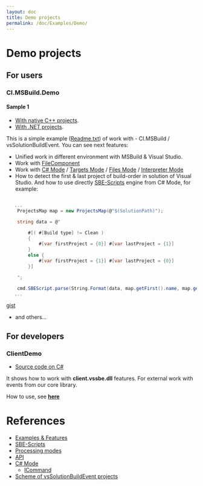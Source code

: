 ```yaml
---
layout: doc
title: Demo projects
permalink: /doc/Examples/Demo/
---
```


# Demo projects

## For users

### CI.MSBuild.Demo

#### Sample 1

* [With native C++ projects](https://github.com/3F/CI.MSBuild.Demo/tree/master/native%20C%2B%2B/Sample1).
* [With .NET projects](https://github.com/3F/CI.MSBuild.Demo/tree/master/.NET/Sample1).

This is a simple example ([Readme.txt](https://github.com/3F/CI.MSBuild.Demo/blob/master/native%20C%2B%2B/Sample1/Readme.txt)) of work with - CI.MSBuild / vsSolutionBuildEvent. You can see next features:

* Unified work in different environment with MSBuild & Visual Studio.
* Work with [FileComponent](../../Scripts/SBE-Scripts/Components/FileComponent/)
* Work with [C# Mode](../../Modes/CSharp/) / [Targets Mode](../../Modes/Targets/) / [Files Mode](../../Modes/) / [Interpreter Mode](../../Modes/)
* How to detect the first & last project of build-order in solution of Visual Studio. And how to use directly [SBE-Scripts](../../Scripts/SBE-Scripts/) engine from C# Mode, for example:

```csharp

   ...
    ProjectsMap map = new ProjectsMap(@"$(SolutionPath)");

    string data = @"

        #[( #[Build type] != Clean )
        {
            #[var firstProject = {0}] #[var lastProject = {1}]
        }
        else {
            #[var firstProject = {1}] #[var lastProject = {0}]
        }]

    ";

    cmd.SBEScript.parse(String.Format(data, map.getFirst().name, map.getLast().name));
   ...
```
[gist](https://gist.github.com/3F/b1f613511737121a4bd1)

* and others...


## For developers

### ClientDemo

* [Source code on C#](https://github.com/3F/vsSolutionBuildEvent/tree/master/ClientDemo)

It shows how to work with **client.vssbe.dll** features. For external work with events from our core library.

How to use, see **[here](../../API/#create-client-vssbe-dll)**


# References

* [Examples & Features](../../Examples/)
* [SBE-Scripts](../../Scripts/SBE-Scripts/)
* [Processing modes](../../Modes/)
* [API](../../API/)
* [C# Mode](../../Modes/CSharp/)
    * [ICommand](https://github.com/3F/vsSolutionBuildEvent/blob/master/vsSolutionBuildEvent/Actions/ICommand.cs) 
* [Scheme of vsSolutionBuildEvent projects](../../Scheme/)